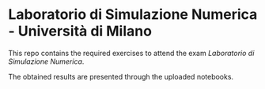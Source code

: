 # Laboratorio di Simulazione Numerica - Università di Milano

This repo contains the required exercises to attend the exam *Laboratorio di Simulazione Numerica*.

The obtained results are presented through the uploaded notebooks.
